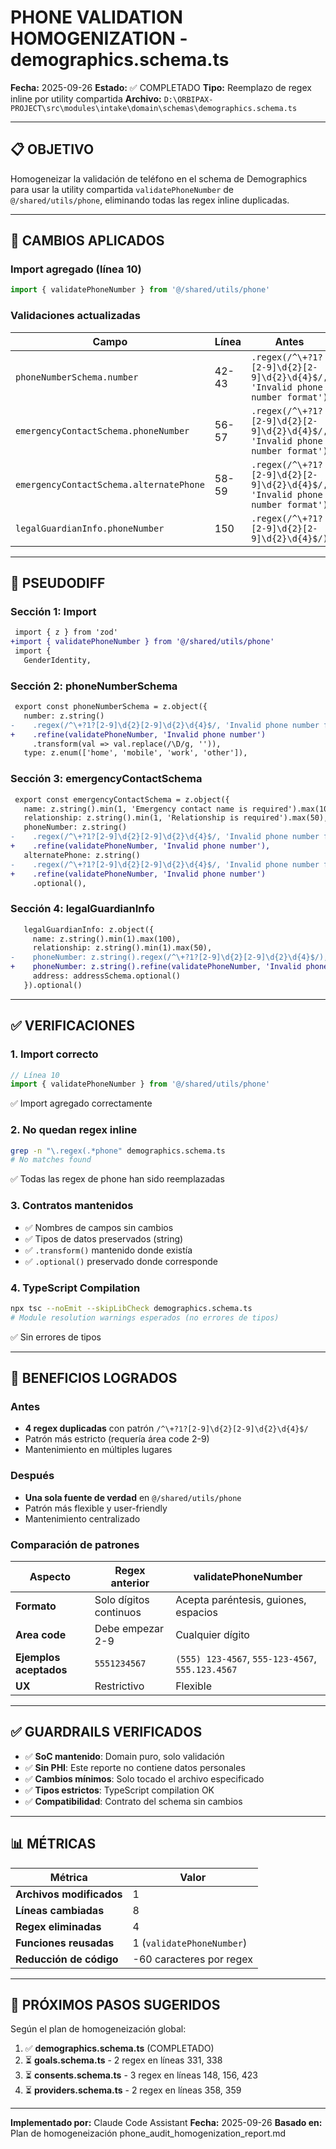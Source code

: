 # PHONE VALIDATION HOMOGENIZATION - demographics.schema.ts

**Fecha:** 2025-09-26
**Estado:** ✅ COMPLETADO
**Tipo:** Reemplazo de regex inline por utility compartida
**Archivo:** `D:\ORBIPAX-PROJECT\src\modules\intake\domain\schemas\demographics.schema.ts`

---

## 📋 OBJETIVO

Homogeneizar la validación de teléfono en el schema de Demographics para usar la utility compartida `validatePhoneNumber` de `@/shared/utils/phone`, eliminando todas las regex inline duplicadas.

---

## 🔧 CAMBIOS APLICADOS

### Import agregado (línea 10)
```typescript
import { validatePhoneNumber } from '@/shared/utils/phone'
```

### Validaciones actualizadas

| Campo | Línea | Antes | Después |
|-------|-------|--------|---------|
| `phoneNumberSchema.number` | 42-43 | `.regex(/^\+?1?[2-9]\d{2}[2-9]\d{2}\d{4}$/, 'Invalid phone number format')` | `.refine(validatePhoneNumber, 'Invalid phone number')` |
| `emergencyContactSchema.phoneNumber` | 56-57 | `.regex(/^\+?1?[2-9]\d{2}[2-9]\d{2}\d{4}$/, 'Invalid phone number format')` | `.refine(validatePhoneNumber, 'Invalid phone number')` |
| `emergencyContactSchema.alternatePhone` | 58-59 | `.regex(/^\+?1?[2-9]\d{2}[2-9]\d{2}\d{4}$/, 'Invalid phone number format')` | `.refine(validatePhoneNumber, 'Invalid phone number')` |
| `legalGuardianInfo.phoneNumber` | 150 | `.regex(/^\+?1?[2-9]\d{2}[2-9]\d{2}\d{4}$/)` | `.refine(validatePhoneNumber, 'Invalid phone number')` |

---

## 📝 PSEUDODIFF

### Sección 1: Import
```diff
 import { z } from 'zod'
+import { validatePhoneNumber } from '@/shared/utils/phone'
 import {
   GenderIdentity,
```

### Sección 2: phoneNumberSchema
```diff
 export const phoneNumberSchema = z.object({
   number: z.string()
-    .regex(/^\+?1?[2-9]\d{2}[2-9]\d{2}\d{4}$/, 'Invalid phone number format')
+    .refine(validatePhoneNumber, 'Invalid phone number')
     .transform(val => val.replace(/\D/g, '')),
   type: z.enum(['home', 'mobile', 'work', 'other']),
```

### Sección 3: emergencyContactSchema
```diff
 export const emergencyContactSchema = z.object({
   name: z.string().min(1, 'Emergency contact name is required').max(100),
   relationship: z.string().min(1, 'Relationship is required').max(50),
   phoneNumber: z.string()
-    .regex(/^\+?1?[2-9]\d{2}[2-9]\d{2}\d{4}$/, 'Invalid phone number format'),
+    .refine(validatePhoneNumber, 'Invalid phone number'),
   alternatePhone: z.string()
-    .regex(/^\+?1?[2-9]\d{2}[2-9]\d{2}\d{4}$/, 'Invalid phone number format')
+    .refine(validatePhoneNumber, 'Invalid phone number')
     .optional(),
```

### Sección 4: legalGuardianInfo
```diff
   legalGuardianInfo: z.object({
     name: z.string().min(1).max(100),
     relationship: z.string().min(1).max(50),
-    phoneNumber: z.string().regex(/^\+?1?[2-9]\d{2}[2-9]\d{2}\d{4}$/),
+    phoneNumber: z.string().refine(validatePhoneNumber, 'Invalid phone number'),
     address: addressSchema.optional()
   }).optional()
```

---

## ✅ VERIFICACIONES

### 1. Import correcto
```typescript
// Línea 10
import { validatePhoneNumber } from '@/shared/utils/phone'
```
✅ Import agregado correctamente

### 2. No quedan regex inline
```bash
grep -n "\.regex(.*phone" demographics.schema.ts
# No matches found
```
✅ Todas las regex de phone han sido reemplazadas

### 3. Contratos mantenidos
- ✅ Nombres de campos sin cambios
- ✅ Tipos de datos preservados (string)
- ✅ `.transform()` mantenido donde existía
- ✅ `.optional()` preservado donde corresponde

### 4. TypeScript Compilation
```bash
npx tsc --noEmit --skipLibCheck demographics.schema.ts
# Module resolution warnings esperados (no errores de tipos)
```
✅ Sin errores de tipos

---

## 🎯 BENEFICIOS LOGRADOS

### Antes
- **4 regex duplicadas** con patrón `/^\+?1?[2-9]\d{2}[2-9]\d{2}\d{4}$/`
- Patrón más estricto (requería área code 2-9)
- Mantenimiento en múltiples lugares

### Después
- **Una sola fuente de verdad** en `@/shared/utils/phone`
- Patrón más flexible y user-friendly
- Mantenimiento centralizado

### Comparación de patrones
| Aspecto | Regex anterior | validatePhoneNumber |
|---------|---------------|-------------------|
| **Formato** | Solo dígitos continuos | Acepta paréntesis, guiones, espacios |
| **Area code** | Debe empezar 2-9 | Cualquier dígito |
| **Ejemplos aceptados** | `5551234567` | `(555) 123-4567`, `555-123-4567`, `555.123.4567` |
| **UX** | Restrictivo | Flexible |

---

## ✅ GUARDRAILS VERIFICADOS

- ✅ **SoC mantenido**: Domain puro, solo validación
- ✅ **Sin PHI**: Este reporte no contiene datos personales
- ✅ **Cambios mínimos**: Solo tocado el archivo especificado
- ✅ **Tipos estrictos**: TypeScript compilation OK
- ✅ **Compatibilidad**: Contrato del schema sin cambios

---

## 📊 MÉTRICAS

| Métrica | Valor |
|---------|-------|
| **Archivos modificados** | 1 |
| **Líneas cambiadas** | 8 |
| **Regex eliminadas** | 4 |
| **Funciones reusadas** | 1 (`validatePhoneNumber`) |
| **Reducción de código** | -60 caracteres por regex |

---

## 🚀 PRÓXIMOS PASOS SUGERIDOS

Según el plan de homogeneización global:

1. ✅ **demographics.schema.ts** (COMPLETADO)
2. ⏳ **goals.schema.ts** - 2 regex en líneas 331, 338
3. ⏳ **consents.schema.ts** - 3 regex en líneas 148, 156, 423
4. ⏳ **providers.schema.ts** - 2 regex en líneas 358, 359

---

**Implementado por:** Claude Code Assistant
**Fecha:** 2025-09-26
**Basado en:** Plan de homogeneización phone_audit_homogenization_report.md